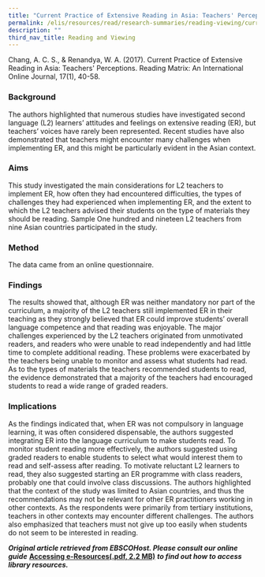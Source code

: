 ```yaml
---
title: "Current Practice of Extensive Reading in Asia: Teachers' Perceptions"
permalink: /elis/resources/read/research-summaries/reading-viewing/current-practice-extensive-reading-in-asia/
description: ""
third_nav_title: Reading and Viewing
---
```

Chang, A. C. S., & Renandya, W. A. (2017). Current Practice of Extensive Reading in Asia: Teachers' Perceptions. Reading Matrix: An International Online Journal, 17(1), 40-58.

### Background

The authors highlighted that numerous studies have investigated second language (L2) learners’ attitudes and feelings on extensive reading (ER), but teachers’ voices have rarely been represented. Recent studies have also demonstrated that teachers might encounter many challenges when implementing ER, and this might be particularly evident in the Asian context.

### Aims

This study investigated the main considerations for L2 teachers to implement ER, how often they had encountered difficulties, the types of challenges they had experienced when implementing ER, and the extent to which the L2 teachers advised their students on the type of materials they should be reading. Sample One hundred and nineteen L2 teachers from nine Asian countries participated in the study.

### Method

The data came from an online questionnaire.

### Findings

The results showed that, although ER was neither mandatory nor part of the curriculum, a majority of the L2 teachers still implemented ER in their teaching as they strongly believed that ER could improve students’ overall language competence and that reading was enjoyable. The major challenges experienced by the L2 teachers originated from unmotivated readers, and readers who were unable to read independently and had little time to complete additional reading. These problems were exacerbated by the teachers being unable to monitor and assess what students had read. As to the types of materials the teachers recommended students to read, the evidence demonstrated that a majority of the teachers had encouraged students to read a wide range of graded readers.

### Implications

As the findings indicated that, when ER was not compulsory in language learning, it was often considered dispensable, the authors suggested integrating ER into the language curriculum to make students read. To monitor student reading more effectively, the authors suggested using graded readers to enable students to select what would interest them to read and self-assess after reading. To motivate reluctant L2 learners to read, they also suggested starting an ER programme with class readers, probably one that could involve class discussions. The authors highlighted that the context of the study was limited to Asian countries, and thus the recommendations may not be relevant for other ER practitioners working in other contexts. As the respondents were primarily from tertiary institutions, teachers in other contexts may encounter different challenges. The authors also emphasized that teachers must not give up too easily when students do not seem to be interested in reading.

_**Original article retrieved from EBSCOHost. Please consult our online guide**_ **[Accessing e-Resources(.pdf, 2.2 MB)](https://academyofsingaporeteachers-moe-edu-sg-admin.cwp.sg/elis/resources/read/research-summaries/reading-and-viewing/f22d6750-9439-44fb-8038-132a73f61255 "Accessing e-Resources")** _**to find out how to access library resources.**_